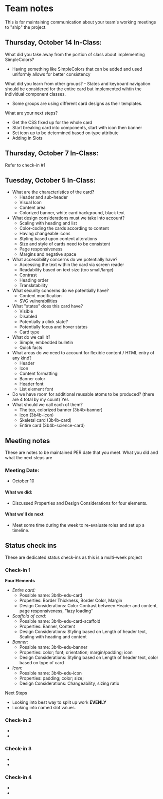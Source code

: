 # Team notes
This is for maintaining communication about your team's working meetings to "ship" the project.

## Thursday, October 14 In-Class:
What did you take away from the portion of class about implementing SimpleColors?
  - Having something like SimpleColors that can be added and used uniformly allows for better consistency
 
What did you learn from other groups?
	- States and keyboard navigation should be considered for the entire card but implemented wihtin the individual component classes.
  - Some groups are using different card designs as their templates.

What are your next steps?
  - Get the CSS fixed up for the whole card
  - Start breaking card into components, start with icon then banner
  - Set icon up to be determined based on type attribute
  - Adding in Slots

## Thursday, October 7 In-Class:
Refer to check-in #1

## Tuesday, October 5 In-Class:
- What are the characteristics of the card?
    - Header and sub-header
    - Visual Icon
    - Content area
    - Colorized banner, white card background, black text
- What design considerations must we take into account?
    - Scaling with heading and list
    - Color-coding the cards according to content
    - Having changeable icons
    - Styling based upon content alterations
    - Size and style of cards need to be consistent
    - Page responsiveness
    - Margins and negative space
- What accessibility concerns do we potentially have?
    - Accessing the text within the card via screen reader
    - Readability based on text size (too small/large)
    - Contrast
    - Heading order
    - Translatability
- What security concerns do we potentially have?
    - Content modification
    - SVG vulnerabilities
- What "states" does this card have?
    - Visible
    - Disabled
    - Potentially a click state?
    - Potentially focus and hover states
    - Card type
- What do we call it?
    - Simple, embedded bulletin
    - Quick facts
- What areas do we need to account for flexible content / HTML entry of any kind?
    - Header
    - Icon
    - Content formatting
    - Banner color
    - Header font
    - List element font
- Do we have room for additional reusable atoms to be produced? (there are 4 total by my count)
    Yes
- What should we call each of them?
    - The top, colorized banner (3b4b-banner)
    - Icon (3b4b-icon)
    - Skeletal card (3b4b-card)
    - Entire card (3b4b-science-card)

## Meeting notes
These are notes to be maintained PER date that you meet. What you did and what the next steps are
### Meeting Date: 
- October 10

#### What we did: 
- Discussed Properties and Design Considerations for four elements.


#### What we'll do next
- Meet some time during the week to re-evaluate roles and set up a timeline.


## Status check ins
These are dedicated status check-ins as this is a multi-week project
### Check-in 1

**Four Elements**
- *Entire card:* 
  - Possible name: 3b4b-edu-card
  - Properties: Border Thickness, Border Color, Margin
  - Design Considerations: Color Contrast between Header and content, page responsiveness, "lazy loading"
- *Scaffold of card:* 
  - Possible name: 3b4b-edu-card-scaffold
  - Properties: Banner, Content
  - Design Considerations: Styling based on Length of header text, Scaling with heading and content
- *Banner:* 
  - Possible name: 3b4b-edu-banner
  - Properties: color; font; orientation; margin/padding; icon
  - Design Considerations: Styling based on Length of header text, color based on type of card
- *Icon:* 
  - Possible name: 3b4b-edu-icon
  - Properties: padding; color; size;
  - Design Considerations: Changeability, sizing ratio
  
Next Steps
  - Looking into best way to split up work **EVENLY**
  - Looking into named slot values.
  

### Check-in 2
- 
- 
### Check-in 3
- 
- 
### Check-in 4
- 
- 
